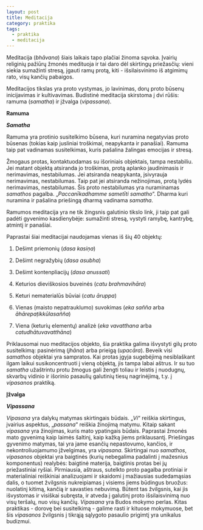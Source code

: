 ```yaml
---
layout: post
title: Meditacija
category: praktika
tags:
  - praktika
  - meditacija
---
```


Meditacija (*bhāvana*) šiais laikais tapo plačiai žinoma sąvoka. Įvairių religinių pažiūrų žmonės medituoja ir tai daro dėl skirtingų priežasčių: vieni siekia sumažinti stresą, įgauti ramų protą, kiti - išsilaisvinimo iš atgimimų rato, visų kančių pabaigos.

Meditacijos tikslas yra proto vystymas, jo lavinimas, dorų proto būsenų inicijavimas ir kultivavimas. Budistinė meditacija skirstoma į dvi rūšis: ramuma (*samatha*) ir įžvalga (*vipassana*).

**Ramuma**

**_Samatha_**

Ramuma yra protinio susitelkimo būsena, kuri nuramina negatyvias proto būsenas (tokias kaip jusliniai troškimai, neapykanta ir panašiai). Ramuma taip pat vadinamas susitelkimas, kuris pašalina žalingas emocijas ir stresą.

<!--break-->

Žmogaus protas, kontaktuodamas su išoriniais objektais, tampa nestabiliu. Jei matant objektą atsiranda jo troškimas, protą aplanko jaudinimasis ir nerimavimas, nestabilumas. Jei atsiranda neapykanta, įsivyrauja nerimavimas, nestabilumas. Taip pat jei atsiranda nežinojimas, protą lydės nerimavimas, nestabilumas. Šis proto nestabilumas yra nuraminamas *samathos* pagalba. „*Paccanīkadhamme sametīti samatho*“. Dharma kuri nuramina ir pašalina priešingą dharmą vadinama *samatha*.

Ramumos meditacija yra ne tik žingsnis  galutinio tikslo link, ji taip pat gali padėti gyvenimo kasdienybėje: sumažinti stresą, vystyti ramybę, kantrybę, atmintį ir panašiai.

Paprastai šiai meditacijai naudojamas vienas iš šių 40 objektų:

1. Dešimt priemonių (*dasa kasiṇa*)

2. Dešimt negražybių (*dasa asubha*)

3. Dešimt kontenpliacijų (*dasa anussati*)

4. Keturios dieviškosios buveinės (*catu brahmavihāra*)

5. Keturi nematerialūs būviai (*catu āruppa*)

6. Vienas (maisto nepatrauklumo) suvokimas (*eka sañña* arba *āhārepaṭikkūlasañña*)

7. Viena (keturių elementų) analizė (*eka vavatthana* arba *catudhātuvavatthāna*)

Priklausomai nuo meditacijos objekto, šia praktika galima išvystyti gilų proto susitelkimą: pasinėrimą (*jhāna*) arba prieigą (*upacāra*). Beveik visi *samathos* objektai yra sampratos. Kai protas įgyja sugebėjimą nesiblaškant ilgam laikui susikoncentruoti į vieną objektą, jis tampa labai aštrus. Ir su tuo *samatha* užaštrintu protu žmogus gali žengti toliau ir leistis į nuodugnų, skvarbų vidinio ir išorinio pasaulių galutinių tiesų nagrinėjimą, t.y. į *vipasanos* praktiką.

**Įžvalga**

**_Vipassana_**

*Vipasana* yra dalykų matymas skirtingais būdais. „*Vi*“ reiškia skirtingus, įvairius aspektus, „*passana*“ reiškia žinojimą matymu. Kitaip sakant *vipasana* yra žinojimas, kuris mato ypatingais būdais. Paprastai žmonės mato gyvenimą kaip laimės šaltinį, kaip kažką jiems priklausantį. Priešingas gyvenimo matymas, tai yra jame esančių nepastovumo, kančios, ir nekontroliuojamumo įžvelgimas, yra *vipasana*. Skirtingai nuo *samathos*, *vipasanos* objektai yra baigtinės (kurių nebegalima padalinti į mažesnius komponentus) realybės: baigtinė materija, baigtinis protas bei jų priežastiniai ryšiai. Pirmiausia, aštraus, sutelkto  proto pagalba protiniai ir materialiniai reiškiniai analizuojami ir skaidomi į mažiausias sudedamąsias dalis, o tuomet žvilgsnis nukreipiamas į visiems jiems būdingus bruožus: nuolatinį kitimą, kančią ir savasties nebuvimą. Būtent tas žvilgsnis, kai jis išvystomas ir visiškai subręsta, ir atveda į galutinį proto  išsilaisvinimą nuo visų teršalų, nuo visų kančių. *Vipasana* yra Budos mokymo perlas. Kitas praktikas - dorovę bei susitelkimą - galime rasti ir kituose mokymuose, bet šis *vipasanos* žvilgsnis į tikrąją sąlygoto pasaulio prigimtį yra unikalus budizmui.
